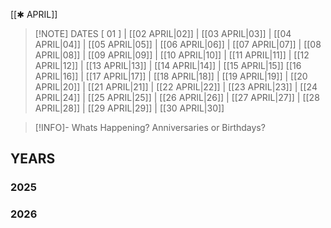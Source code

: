  [[✱ APRIL]]

> [!NOTE] DATES
> [ 01 ] | [[02 APRIL|02]] | [[03 APRIL|03]] | [[04 APRIL|04]] | [[05 APRIL|05]] | [[06 APRIL|06]] | [[07 APRIL|07]] | [[08 APRIL|08]] | [[09 APRIL|09]] | [[10 APRIL|10]] | [[11 APRIL|11]] | [[12 APRIL|12]] | [[13 APRIL|13]] | [[14 APRIL|14]] | [[15 APRIL|15]]
> [[16 APRIL|16]] | [[17 APRIL|17]] | [[18 APRIL|18]] | [[19 APRIL|19]] | [[20 APRIL|20]] | [[21 APRIL|21]] | [[22 APRIL|22]] | [[23 APRIL|23]] | [[24 APRIL|24]] | [[25 APRIL|25]] | [[26 APRIL|26]] | [[27 APRIL|27]] | [[28 APRIL|28]] | [[29 APRIL|29]] | [[30 APRIL|30]]

> [!INFO]- Whats Happening?
> Anniversaries or Birthdays? 
## YEARS
### 2025

### 2026
